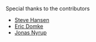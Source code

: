 Special thanks to the contributors

- [Steve Hansen](https://github.com/beefo)
- [Eric Domke](https://github.com/erdomke)
- [Jonas Nyrup](https://github.com/jnyrup)